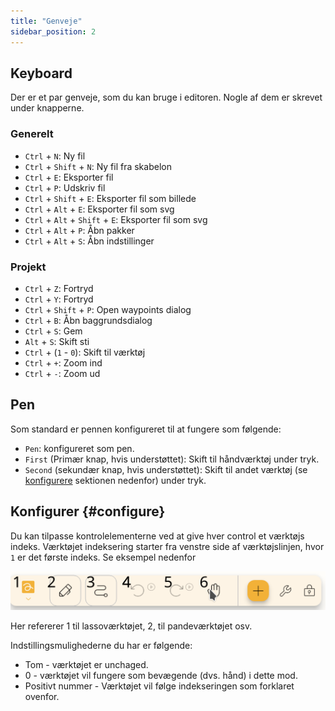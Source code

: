 ```yaml
---
title: "Genveje"
sidebar_position: 2
---
```



## Keyboard

Der er et par genveje, som du kan bruge i editoren. Nogle af dem er skrevet under knapperne.

### Generelt

* `Ctrl` + `N`: Ny fil
* `Ctrl` + `Shift` + `N`: Ny fil fra skabelon
* `Ctrl` + `E`: Eksporter fil
* `Ctrl` + `P`: Udskriv fil
* `Ctrl` + `Shift` + `E`: Eksporter fil som billede
* `Ctrl` + `Alt` + `E`: Eksporter fil som svg
* `Ctrl` + `Alt` + `Shift` + `E`: Eksporter fil som svg
* `Ctrl` + `Alt` + `P`: Åbn pakker
* `Ctrl` + `Alt` + `S`: Åbn indstillinger

### Projekt

* `Ctrl` + `Z`: Fortryd
* `Ctrl` + `Y`: Fortryd
* `Ctrl` + `Shift` + `P`: Open waypoints dialog
* `Ctrl` + `B`: Åbn baggrundsdialog
* `Ctrl` + `S`: Gem
* `Alt` + `S`: Skift sti
* `Ctrl` + (`1` - `0`): Skift til værktøj
* `Ctrl` + `+`: Zoom ind
* `Ctrl` + `-`: Zoom ud

## Pen

Som standard er pennen konfigureret til at fungere som følgende:
* `Pen`: konfigureret som pen.
* `First` (Primær knap, hvis understøttet): Skift til håndværktøj under tryk.
* `Second` (sekundær knap, hvis understøttet): Skift til andet værktøj (se [konfigurere](#configure) sektionen nedenfor) under tryk.



## Konfigurer {#configure}

Du kan tilpasse kontrolelementerne ved at give hver control et værktøjs indeks. Værktøjet indeksering starter fra venstre side af værktøjslinjen, hvor `1` er det første indeks. Se eksempel nedenfor

![værktøjslinje nummereret](toolbar_numbered.png)

Her refererer 1 til lassoværktøjet, 2, til pandeværktøjet osv.

Indstillingsmulighederne du har er følgende:

* Tom - værktøjet er unchaged.
* 0 - værktøjet vil fungere som bevægende (dvs. hånd) i dette mod.
* Positivt nummer - Værktøjet vil følge indekseringen som forklaret ovenfor. 


